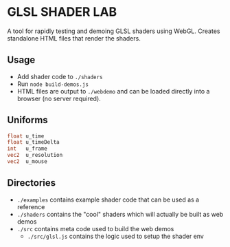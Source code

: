 # GLSL SHADER LAB
A tool for rapidly testing and demoing GLSL shaders using WebGL. Creates standalone HTML files that render the shaders.  

## Usage
- Add shader code to `./shaders`
- Run `node build-demos.js`
- HTML files are output to `./webdemo` and can be loaded directly into a browser (no server required).

## Uniforms
```glsl
float u_time
float u_timeDelta
int   u_frame
vec2  u_resolution
vec2  u_mouse
```

## Directories
- `./examples` contains example shader code that can be used as a reference
- `./shaders` contains the "cool" shaders which will actually be built as web demos
- `./src` contains meta code used to build the web demos
  - `./src/glsl.js` contains the logic used to setup the shader env